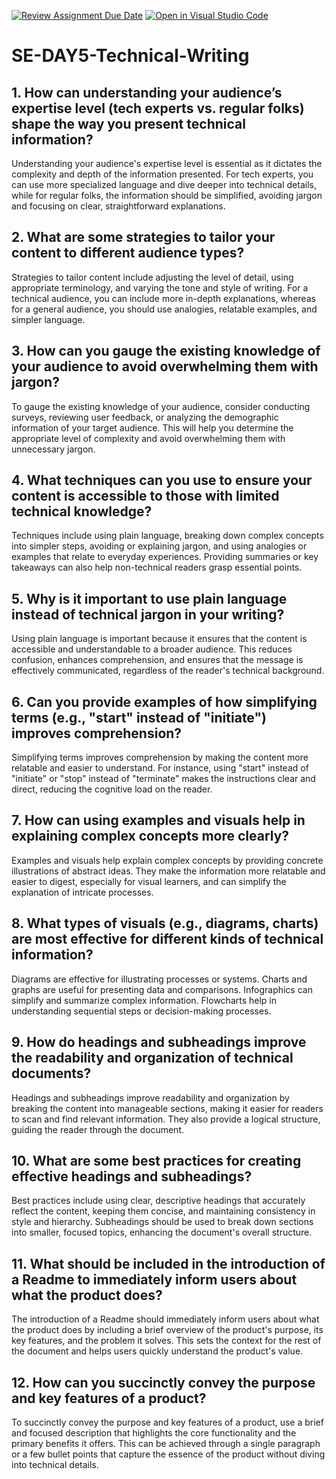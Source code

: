 [![Review Assignment Due Date](https://classroom.github.com/assets/deadline-readme-button-22041afd0340ce965d47ae6ef1cefeee28c7c493a6346c4f15d667ab976d596c.svg)](https://classroom.github.com/a/zsAR-pyY)
[![Open in Visual Studio Code](https://classroom.github.com/assets/open-in-vscode-2e0aaae1b6195c2367325f4f02e2d04e9abb55f0b24a779b69b11b9e10269abc.svg)](https://classroom.github.com/online_ide?assignment_repo_id=15660592&assignment_repo_type=AssignmentRepo)
# SE-DAY5-Technical-Writing
## 1. How can understanding your audience’s expertise level (tech experts vs. regular folks) shape the way you present technical information?
Understanding your audience's expertise level is essential as it dictates the complexity and depth of the information presented. For tech experts, you can use more specialized language and dive deeper into technical details, while for regular folks, the information should be simplified, avoiding jargon and focusing on clear, straightforward explanations.
## 2. What are some strategies to tailor your content to different audience types?
Strategies to tailor content include adjusting the level of detail, using appropriate terminology, and varying the tone and style of writing. For a technical audience, you can include more in-depth explanations, whereas for a general audience, you should use analogies, relatable examples, and simpler language.

## 3. How can you gauge the existing knowledge of your audience to avoid overwhelming them with jargon?
To gauge the existing knowledge of your audience, consider conducting surveys, reviewing user feedback, or analyzing the demographic information of your target audience. This will help you determine the appropriate level of complexity and avoid overwhelming them with unnecessary jargon.

## 4. What techniques can you use to ensure your content is accessible to those with limited technical knowledge?
Techniques include using plain language, breaking down complex concepts into simpler steps, avoiding or explaining jargon, and using analogies or examples that relate to everyday experiences. Providing summaries or key takeaways can also help non-technical readers grasp essential points.

## 5. Why is it important to use plain language instead of technical jargon in your writing?
Using plain language is important because it ensures that the content is accessible and understandable to a broader audience. This reduces confusion, enhances comprehension, and ensures that the message is effectively communicated, regardless of the reader's technical background.

## 6. Can you provide examples of how simplifying terms (e.g., "start" instead of "initiate") improves comprehension?
Simplifying terms improves comprehension by making the content more relatable and easier to understand. For instance, using "start" instead of "initiate" or "stop" instead of "terminate" makes the instructions clear and direct, reducing the cognitive load on the reader.

## 7. How can using examples and visuals help in explaining complex concepts more clearly?
Examples and visuals help explain complex concepts by providing concrete illustrations of abstract ideas. They make the information more relatable and easier to digest, especially for visual learners, and can simplify the explanation of intricate processes.

## 8. What types of visuals (e.g., diagrams, charts) are most effective for different kinds of technical information?
Diagrams are effective for illustrating processes or systems.
Charts and graphs are useful for presenting data and comparisons.
Infographics can simplify and summarize complex information.
Flowcharts help in understanding sequential steps or decision-making processes.

## 9. How do headings and subheadings improve the readability and organization of technical documents?
Headings and subheadings improve readability and organization by breaking the content into manageable sections, making it easier for readers to scan and find relevant information. They also provide a logical structure, guiding the reader through the document.

## 10. What are some best practices for creating effective headings and subheadings?
Best practices include using clear, descriptive headings that accurately reflect the content, keeping them concise, and maintaining consistency in style and hierarchy. Subheadings should be used to break down sections into smaller, focused topics, enhancing the document's overall structure.

## 11. What should be included in the introduction of a Readme to immediately inform users about what the product does?
The introduction of a Readme should immediately inform users about what the product does by including a brief overview of the product's purpose, its key features, and the problem it solves. This sets the context for the rest of the document and helps users quickly understand the product's value.

## 12. How can you succinctly convey the purpose and key features of a product?
 To succinctly convey the purpose and key features of a product, use a brief and focused description that highlights the core functionality and the primary benefits it offers. This can be achieved through a single paragraph or a few bullet points that capture the essence of the product without diving into technical details.
